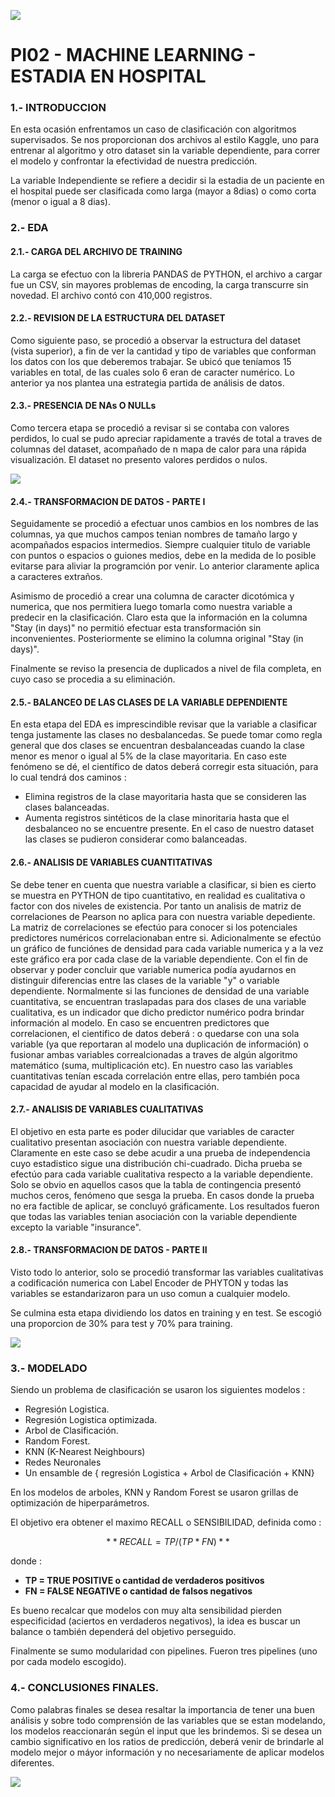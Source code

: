 ![](https://iat.es/wp-content/uploads/2020/12/ia-en-medicina.jpg)


# PI02 - MACHINE LEARNING - ESTADIA EN HOSPITAL

### 1.- INTRODUCCION

En esta ocasión enfrentamos un caso de clasificación con algoritmos supervisados. Se nos proporcionan dos archivos al estilo Kaggle, uno para entrenar al algoritmo y otro dataset sin la variable dependiente, para correr el modelo y confrontar la efectividad de nuestra predicción.

La variable Independiente se refiere a decidir si la estadia de un paciente en el hospital puede ser clasificada como larga (mayor a 8dias) o como corta (menor o igual a 8 dias).

###  2.- EDA

#### 2.1.- CARGA DEL ARCHIVO DE TRAINING
La carga se efectuo con la libreria PANDAS de PYTHON, el archivo a cargar fue un CSV, sin mayores problemas de encoding, la carga transcurre sin novedad. El archivo contó con 410,000 registros. 

#### 2.2.- REVISION DE LA ESTRUCTURA DEL DATASET
Como siguiente paso, se procedió a observar la estructura del dataset (vista superior), a fin de ver la cantidad y tipo de  variables que conforman los datos con los que deberemos trabajar. Se ubicó que teníamos 15 variables en total, de las cuales solo 6 eran de caracter numérico. Lo anterior ya nos plantea una estrategia partida de análisis de datos.

#### 2.3.- PRESENCIA DE NAs O NULLs
Como tercera etapa se procedió a revisar si se contaba con valores perdidos, lo cual se pudo apreciar rapidamente a través de total a traves de columnas del dataset, acompañado de n mapa de calor para una rápida visualización. El dataset no presento valores perdidos o nulos.

![](https://491090.fs1.hubspotusercontent-na1.net/hub/491090/hubfs/Alondra/machine%20learning-1.jpg?width=950&name=machine%20learning-1.jpg)

#### 2.4.- TRANSFORMACION DE DATOS - PARTE I
Seguidamente se procedió a efectuar unos cambios en los nombres de las columnas, ya que muchos campos tenian nombres de tamaño largo y acompañados espacios intermedios. Siempre cualquier titulo de variable con puntos o espacios o guiones medios, debe en la medida de lo posible evitarse para aliviar la programción por venir. Lo anterior claramente aplica a caracteres extraños.

Asimismo de procedió a crear una columna de caracter dicotómica y numerica, que nos permitiera luego tomarla como nuestra variable a predecir en la clasificación. Claro esta que la información en la columna "Stay (in days)" no permitió efectuar esta transformación sin inconvenientes. Posteriormente se elimino la columna original "Stay (in days)".

Finalmente se reviso la presencia de duplicados a nivel de fila completa, en cuyo caso se procedia a su eliminación.

#### 2.5.- BALANCEO DE LAS CLASES DE LA VARIABLE DEPENDIENTE
En esta etapa del EDA es imprescindible revisar que la variable a clasificar tenga justamente las clases no desbalancedas. Se puede tomar como regla general que dos clases se encuentran desbalanceadas cuando la clase menor es menor o igual al 5% de la clase mayoritaria. En caso este fenómeno se dé, el científico de datos deberá corregir esta situación, para lo cual tendrá dos caminos :
-	Elimina registros de la clase mayoritaria hasta que se consideren las clases balanceadas.
-	Aumenta registros sintéticos de la clase minoritaria hasta que el desbalanceo no se encuentre presente.
En el caso de nuestro dataset las clases se pudieron considerar como balanceadas.

#### 2.6.- ANALISIS DE VARIABLES CUANTITATIVAS
Se debe tener en cuenta que nuestra variable a clasificar, si bien es cierto se muestra en PYTHON de tipo cuantitativo, en realidad es cualitativa o factor con dos niveles de existencia. Por tanto un analisis de matriz de correlaciones de Pearson no aplica para con nuestra variable depediente. La matriz de correlaciones se efectúo para conocer si los potenciales predictores numéricos correlacionaban entre si. Adicionalmente se efectúo un gráfico de funciónes de densidad para cada variable numerica y a la vez este gráfico era por cada clase de la variable dependiente. Con el fin de observar y poder concluir que variable numerica podía ayudarnos en distinguir diferencias entre las clases de la variable "y" o variable dependiente. Normalmente si las funciones de densidad de una variable cuantitativa, se encuentran traslapadas para dos clases de una variable cualitativa, es un indicador que dicho predictor numérico podra brindar información al modelo.
En caso se encuentren predictores que correlacionen, el cientifico de datos deberá : o quedarse con una sola variable (ya que reportaran al modelo una duplicación de información) o fusionar ambas variables correalcionadas a traves de algún algoritmo matemático (suma, multiplicación etc).
En nuestro caso las variables cuantitativas tenían escada correlación entre ellas, pero también poca capacidad de ayudar al modelo en la clasificación.

#### 2.7.- ANALISIS DE VARIABLES CUALITATIVAS
El objetivo en esta parte es poder dilucidar que variables de caracter cualitativo presentan asociación con nuestra variable dependiente. Claramente en este caso se debe acudir a una prueba de independencia cuyo estadistico sigue una distribución chi-cuadrado. Dicha prueba se efectúo para cada variable cualitativa respecto a la variable dependiente. Solo se obvio en aquellos casos que la tabla de contingencia presentó muchos ceros, fenómeno que sesga la prueba. En casos donde la prueba no era factible de aplicar, se concluyó gráficamente.
Los resultados fueron que todas las variables tenian asociación con la variable dependiente excepto la variable "insurance".

#### 2.8.- TRANSFORMACION DE DATOS - PARTE II
Visto todo lo anterior, solo se procedió transformar las variables cualitativas a codificación numerica con Label Encoder de PHYTON y todas las variables se estandarizaron para un uso comun a cualquier modelo.

Se culmina esta etapa dividiendo los datos en training y en test. Se escogió una proporcion de 30% para test y 70% para training.


![](https://www.hd-tecnologia.com/imagenes/articulos/2015/01/Los-expertos-quieren-proteger-a-los-humanos-de-la-Inteligencia-Artificial.jpg)


###  3.- MODELADO

Siendo un problema de clasificación se usaron los siguientes modelos :

- Regresión Logistica.
- Regresión Logistica optimizada.
- Arbol de Clasificación.
- Random Forest.
- KNN (K-Nearest Neighbours)
- Redes Neuronales
- Un ensamble de { regresión Logistica + Arbol de Clasificación + KNN}

En los modelos de arboles, KNN y Random Forest se usaron grillas de optimización de hiperparámetros.

El objetivo era obtener el maximo RECALL o SENSIBILIDAD, definida como :

$$**RECALL = TP/ (TP * FN)**$$

donde :

- **TP = TRUE POSITIVE o cantidad de verdaderos positivos**
- **FN = FALSE NEGATIVE o cantidad de falsos negativos**

Es bueno recalcar que modelos con muy alta sensibilidad pierden especificidad (aciertos en verdaderos negativos), la idea es buscar un balance o también dependerá del objetivo perseguido.

Finalmente se sumo modularidad con pipelines. Fueron tres pipelines (uno por cada modelo escogido).

###  4.- CONCLUSIONES FINALES.

Como palabras finales se desea resaltar la importancia de tener una buen análisis y sobre todo comprensión de las variables que se estan modelando, los modelos reaccionarán según el input que les brindemos. Si se desea un cambio significativo en los ratios de predicción, deberá venir de brindarle al modelo mejor o máyor información y no necesariamente de aplicar modelos diferentes.

![](https://enzyme.biz/hs-fs/hubfs/inteligencia-artificial-en-la-medicina.jpg?width=693&name=inteligencia-artificial-en-la-medicina.jpg)
